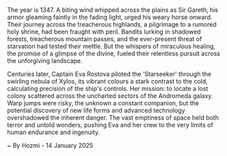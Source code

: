 
The year is 1347.  A biting wind whipped across the plains as Sir Gareth, his armor gleaming faintly in the fading light, urged his weary horse onward.  Their journey across the treacherous highlands, a pilgrimage to a rumored holy shrine, had been fraught with peril.  Bandits lurking in shadowed forests, treacherous mountain passes, and the ever-present threat of starvation had tested their mettle.  But the whispers of miraculous healing, the promise of a glimpse of the divine, fueled their relentless pursuit across the unforgiving landscape.

Centuries later,  Captain Eva Rostova piloted the 'Starseeker' through the swirling nebula of Xylos, its vibrant colours a stark contrast to the cold, calculating precision of the ship's controls.  Her mission: to locate a lost colony scattered across the uncharted sectors of the Andromeda galaxy.  Warp jumps were risky, the unknown a constant companion, but the potential discovery of new life forms and advanced technology overshadowed the inherent danger.  The vast emptiness of space held both terror and untold wonders, pushing Eva and her crew to the very limits of human endurance and ingenuity.

~ By Hozmi - 14 January 2025
